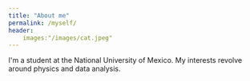 ```yaml
---
title: "About me"
permalink: /myself/
header:
	images:"/images/cat.jpeg"
---
```


I'm a student at the National University of Mexico. My interests revolve around physics and data analysis.
